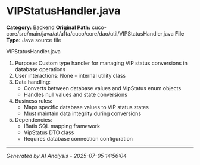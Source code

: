 # VIPStatusHandler.java

**Category:** Backend
**Original Path:** cuco-core/src/main/java/at/a1ta/cuco/core/dao/util/VIPStatusHandler.java
**File Type:** Java source file

VIPStatusHandler.java
1. Purpose: Custom type handler for managing VIP status conversions in database operations
2. User interactions: None - internal utility class
3. Data handling:
   - Converts between database values and VipStatus enum objects
   - Handles null values and state conversions
4. Business rules:
   - Maps specific database values to VIP status states
   - Must maintain data integrity during conversions
5. Dependencies:
   - IBatis SQL mapping framework
   - VipStatus DTO class
   - Requires database connection configuration

---
*Generated by AI Analysis - 2025-07-05 14:56:04*
